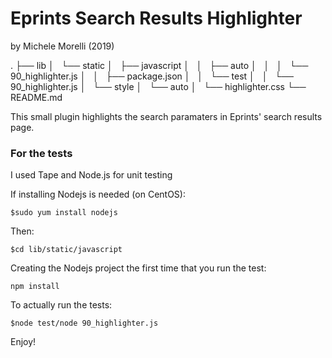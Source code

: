 # Eprints Search Results Highlighter #
by Michele Morelli (2019)

.
├── lib
│   └── static
│       ├── javascript
│       │   ├── auto
│       │   │   └── 90_highlighter.js
│       │   ├── package.json
│       │   └── test
│       │       └── 90_highlighter.js
│       └── style
│           └── auto
│               └── highlighter.css
└── README.md


This small plugin highlights the search paramaters in Eprints' search results page.

### For the tests ###
I used Tape and Node.js for unit testing 

If installing Nodejs is needed (on CentOS):
```
$sudo yum install nodejs
```
Then:
```
$cd lib/static/javascript
```

Creating the Nodejs project the first time that you run the test:
```
npm install
```

To actually run the tests:
```
$node test/node 90_highlighter.js
```

Enjoy!
